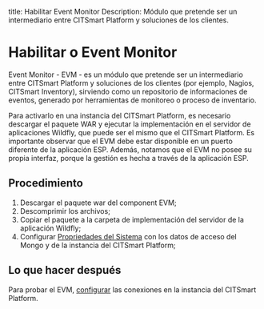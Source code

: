 
title: Habilitar Event Monitor
Description: Módulo que pretende ser un intermediario entre CITSmart Platform y soluciones de los clientes.

# Habilitar o Event Monitor

Event Monitor - EVM - es un módulo que pretende ser un intermediario entre CITSmart Platform y soluciones de los clientes (por ejemplo, Nagios, CITSmart Inventory), sirviendo como un repositorio de informaciones de eventos, generado por herramientas de monitoreo o proceso de inventario.

Para activarlo en una instancia del CITSmart Platform, es necesario descargar el paquete WAR y ejecutar la implementación en el servidor de aplicaciones Wildfly, que puede ser el mismo que el CITSmart Platform. Es importante observar que el EVM debe estar disponible en un puerto diferente de la aplicación ESP. Además, notamos que el EVM no posee su propia interfaz, porque la gestión es hecha a través de la aplicación ESP.

Procedimiento 
----------

1. Descargar el paquete war del component EVM;  
2. Descomprimir los archivos;  
3. Copiar el paquete a la carpeta de implementación del servidor de la aplicación Wildfly;  
4. Configurar [Propriedades del Sistema][1] con los datos de acceso del Mongo y de la instancia del CITSmart Platform;  

Lo que hacer después
---------

Para probar el EVM, [configurar][2] las conexiones en la instancia del CITSmart Platform.  

[1]:/es-es/citsmart-platform-8/get-started/installation-and-upgrade/perform-installation.html
[2]:/es-es/citsmart-platform-8/processes/event/configuration/register-event-monitor-connection.html

